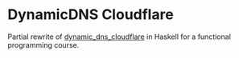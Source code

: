 # DynamicDNS Cloudflare

Partial rewrite of [dynamic_dns_cloudflare](https://github.com/kabiiQ/dynamic_dns_cloudflare) in Haskell for a functional programming course.